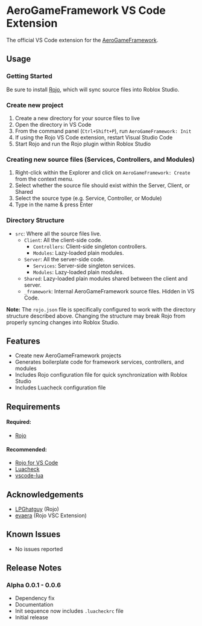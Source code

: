 # AeroGameFramework VS Code Extension

The official VS Code extension for the [AeroGameFramework](https://github.com/Sleitnick/AeroGameFramework).

## Usage

### Getting Started
Be sure to install [Rojo](https://github.com/LPGhatguy/rojo), which will sync source files into Roblox Studio.

### Create new project

1. Create a new directory for your source files to live
1. Open the directory in VS Code
1. From the command panel (`Ctrl+Shift+P`), run `AeroGameFramework: Init`
1. If using the Rojo VS Code extension, restart Visual Studio Code
1. Start Rojo and run the Rojo plugin within Roblox Studio

### Creating new source files (Services, Controllers, and Modules)

1. Right-click within the Explorer and click on `AeroGameFramework: Create` from the context menu.
1. Select whether the source file should exist within the Server, Client, or Shared
1. Select the source type (e.g. Service, Controller, or Module)
1. Type in the name & press Enter

### Directory Structure

- `src`: Where all the source files live.
  - `Client`: All the client-side code.
    - `Controllers`: Client-side singleton controllers.
	- `Modules`: Lazy-loaded plain modules.
  - `Server`: All the server-side code.
    - `Services`: Server-side singleton services.
	- `Modules`: Lazy-loaded plain modules.
  - `Shared`: Lazy-loaded plain modules shared between the client and server.
  - `_framework`: Internal AeroGameFramework source files. Hidden in VS Code.

**Note:** The `rojo.json` file is specifically configured to work with the directory structure described above. Changing the structure may break Rojo from properly syncing changes into Roblox Studio.

## Features

- Create new AeroGameFramework projects
- Generates boilerplate code for framework services, controllers, and modules
- Includes Rojo configuration file for quick synchronization with Roblox Studio
- Includes Luacheck configuration file

## Requirements

#### Required:
- [Rojo](https://github.com/LPGhatguy/rojo)

#### Recommended:
- [Rojo for VS Code](https://marketplace.visualstudio.com/items?itemName=evaera.vscode-rojo)
- [Luacheck](https://github.com/mpeterv/luacheck)
- [vscode-lua](https://marketplace.visualstudio.com/items?itemName=trixnz.vscode-lua)

## Acknowledgements

- [LPGhatguy](https://github.com/LPGhatguy) (Rojo)
- [evaera](https://github.com/evaera) (Rojo VSC Extension)

## Known Issues

- No issues reported

## Release Notes

### Alpha 0.0.1 - 0.0.6

- Dependency fix
- Documentation
- Init sequence now includes `.luacheckrc` file
- Initial release